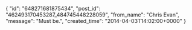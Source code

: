  {
   "id": "648271681875434",
   "post_id": "462493170453287_484745448228059",
   "from_name": "Chris Evan",
   "message": "Must be.",
   "created_time": "2014-04-03T14:02:00+0000"
 }
